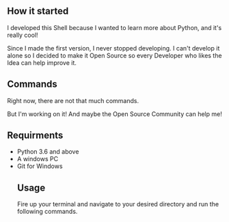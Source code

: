 
How it started
---------------

I developed this Shell because I wanted to learn more about Python, and it's really cool!

Since I made the first version, I never stopped developing. I can't develop it alone so I decided to make it Open Source so every Developer who likes the Idea can help improve it.





Commands
---------------

Right now, there are not that much commands.

But I'm working on it! And maybe the Open 
Source Community can help me!

Requirments
--------------
<ul>
  <li> Python 3.6 and above </li>
  <li> A windows PC </li>
  <li> Git for Windows </li>


Usage
----------
Fire up your terminal and navigate to your desired directory
and run the following commands.

